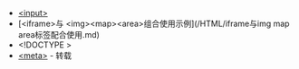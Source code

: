 * [&lt;input&gt;](/HTML/input.md)
* [&lt;iframe&gt;与 &lt;img&gt;&lt;map&gt;&lt;area&gt;组合使用示例](/HTML/iframe与img map area标签配合使用.md)
* &lt;!DOCTYPE &gt;
* [&lt;meta&gt;](https://segmentfault.com/a/1190000004279791) - 转载



